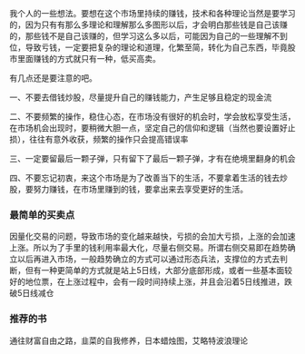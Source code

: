 我个人的一些想法。要想在这个市场里持续的赚钱，技术和各种理论当然是要学习的，因为只有有那么多理论和理解那么多图形以后，才会明白那些钱是自己该赚的，那些钱不是自己该赚的，但学习这么多以后，可能因为自己的一些理解不到位，导致亏钱，一定要把复杂的理论和道理，化繁至简，转化为自己东西，毕竟股市里面赚钱的方式就只有一种，低买高卖。

有几点还是要注意的吧。

一、不要去借钱炒股，尽量提升自己的赚钱能力，产生足够且稳定的现金流

二、不要频繁的操作，稳住心态，在市场没有很好的机会时，学会放松享受生活，在市场机会出现时，要稍微大胆一点，坚定自己的信仰和逻辑（当然也要设置好止损），往往有意外收获，频繁的操作只会提高错误率

三、一定要留最后一颗子弹，只有留下了最后一颗子弹，才有在绝境里翻身的机会

四、不要忘记初衷，来这个市场是为了改善当下的生活，不要拿着生活的钱去炒股，要努力赚钱，在市场里赚到的钱，要拿出来去享受更好的生活。



### 最简单的买卖点

因量化交易的问题，导致市场的变化越来越快，亏损的会加大亏损，上涨的会加速上涨。所以为了手里的钱利用率最大化，尽量右侧交易。所谓右侧交易即在趋势确立以后再进入市场，一般趋势确立的方式可以通过形态兵法，支撑位的方式去判断，但有一种更简单的方式就是站上5日线，大部分底部形成，或者一些基本面较好的地位票，在上涨过程中，会有一段时间持续上涨，并且会沿着5日线推进，跌破5日线减仓



### 推荐的书

通往财富自由之路，韭菜的自我修养，日本蜡烛图，艾略特波浪理论